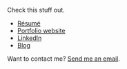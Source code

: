 Check this stuff out.

- [Résumé](https://dechrissen.github.io/assets/resume.pdf)
- [Portfolio website](https://dechrissen.github.io/)
- [LinkedIn](https://www.linkedin.com/in/derekcandersen/)
- [Blog](https://www.derekandersen.net/blog)

Want to contact me? [Send me an email](mailto:mail@derekandersen.net).
